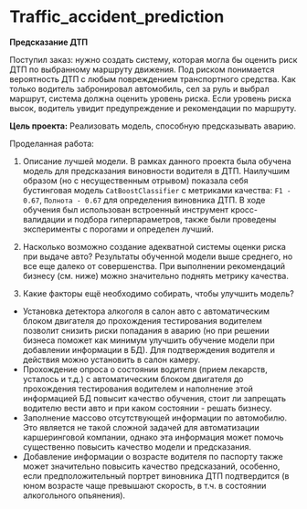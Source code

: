 # Traffic_accident_prediction

**Предсказание ДТП**

Поступил заказ: нужно создать систему, которая могла бы оценить риск ДТП по выбранному маршруту движения. Под риском понимается вероятность ДТП с любым повреждением транспортного средства. Как только водитель забронировал автомобиль, сел за руль и выбрал маршрут, система должна оценить уровень риска. Если уровень риска высок, водитель увидит предупреждение и рекомендации по маршруту.

**Цель проекта:** Реализовать модель, способную предсказывать аварию.

Проделанная работа:

1. Описание лучшей модели.
В рамках данного проекта была обучена модель для предсказания виновности водителя в ДТП. Наилучшим образом (но с несущественным отрывом) показала себя бустинговая модель `CatBoostClassifier` с метриками качества: `F1 - 0.67`, `Полнота - 0.67` для определения виновника ДТП. В ходе обучения был использован встроенный инструмент кросс-валидации и подбора гиперпараметров, также были проведены эксперименты с порогами и определен лучший.

2. Насколько возможно создание адекватной системы оценки риска при выдаче авто?
Результаты обученной модели выше среднего, но все еще далеко от совершенства. При выполнении рекомендаций бизнесу (см. ниже) можно значительно поднять метрику качества.

3. Какие факторы ещё необходимо собирать, чтобы улучшить модель?
- Установка детектора алкоголя в салон авто с автоматическим блоком двигателя до прохождения тестирования водителем позволит снизить риски попадания в аварию (но при решении бизнеса поможет как минимум улучшить обучение модели при добавлении информации в БД). Для подтверждения водителя и действия можно установить в салон камеру.
- Прохождение опроса о состоянии водителя (прием лекарств, усталось и т.д.) с автоматическим блоком двигателя до прохождения тестирования водителем и наполнение этой информацией БД повысит качество обучения, стоит ли запрещать водителю вести авто и при каком состоянии - решать бизнесу.
- Заполнение массово отсутствующей информации по автомобилю. Это является не такой сложной задачей для автоматизации каршеринговой компании, однако эта информация может помочь существенно повысить качество модели и предсказания.
- Добавление информации о возрасте водителя по паспорту также может значительно повысить качество предсказаний, особенно, если предположительный портрет виновника ДТП подтвердится (в юном возрасте чаще превышают скорость, в т.ч. в состоянии алкогольного опьянения).
